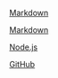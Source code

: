 [Markdown](https://pt.wikipedia.org/wiki/Markdown)

[Markdown](https://pt.wikipedia.org/wiki/Markdown)

[Node.js](https://nodejs.org/)

[GitHub](https://github.com/ianarodrigue)

